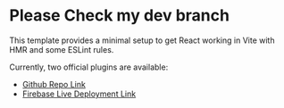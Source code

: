 # Please Check my dev branch

This template provides a minimal setup to get React working in Vite with HMR and some ESLint rules.

Currently, two official plugins are available:

- [Github Repo Link](https://github.com/programming-hero-web-course-4/b8a10-brandshop-client-side-nazmul-devops.git) 
- [Firebase Live Deployment Link](https://smart-shop-94d1d.web.app/)
